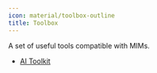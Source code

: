 ```yaml
---
icon: material/toolbox-outline
title: Toolbox
---
```


A set of useful tools compatible with MIMs.

- [AI Toolkit](ai_toolkit.md)
